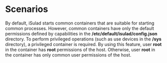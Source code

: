 # Scenarios<a name="EN-US_TOPIC_0184808087"></a>

By default, iSulad starts common containers that are suitable for starting common processes. However, common containers have only the default permissions defined by capabilities in the  **/etc/default/isulad/config.json**  directory. To perform privileged operations \(such as use devices in the  **/sys**  directory\), a privileged container is required. By using this feature, user  **root**  in the container has  **root**  permissions of the host. Otherwise, user  **root**  in the container has only common user permissions of the host.

